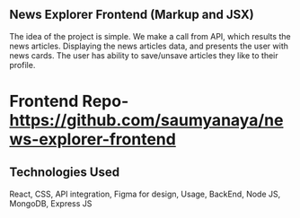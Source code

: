 ## News Explorer Frontend (Markup and JSX)
The idea of the project is simple. We make a call from API, which results the news articles. Displaying the news articles data, and presents the user with news cards. The user has ability to save/unsave articles they like to their profile.

# Frontend Repo- https://github.com/saumyanaya/news-explorer-frontend

## Technologies Used
React, 
CSS,
API integration,
Figma for design,
Usage,
BackEnd,
Node JS,
MongoDB,
Express JS
